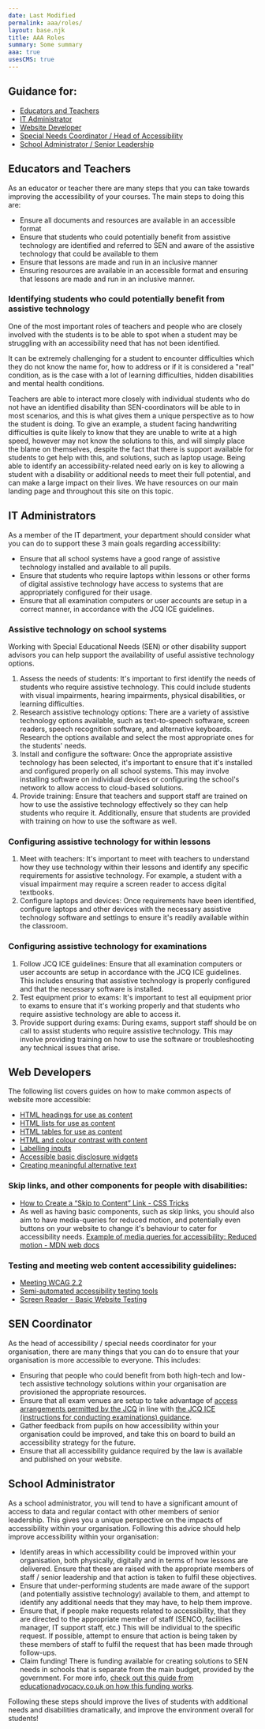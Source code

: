 ```yaml
---
date: Last Modified
permalink: aaa/roles/
layout: base.njk
title: AAA Roles
summary: Some summary
aaa: true
usesCMS: true
---
```

## Guidance for:

* [Educators and Teachers](#educators)
* [IT Administrator](#ITAdmin)
* [Website Developer](#webDev)
* [Special Needs Coordinator / Head of Accessibility](#SENCoordinator)
* [School Administrator / Senior Leadership](#schoolAdmin)

## Educators and Teachers

As an educator or teacher there are many steps that you can take towards improving the accessibility of your courses. The main steps to doing this are:

* Ensure all documents and resources are available in an accessible format
* Ensure that students who could potentially benefit from assistive technology are identified and referred to SEN and aware of the assistive technology that could be available to them
* Ensure that lessons are made and run in an inclusive manner
* Ensuring resources are available in an accessible format and ensuring that lessons are made and run in an inclusive manner.

### Identifying students who could potentially benefit from assistive technology

One of the most important roles of teachers and people who are closely involved with the students is to be able to spot when a student may be struggling with an accessibility need that has not been identified.

It can be extremely challenging for a student to encounter difficulties which they do not know the name for, how to address or if it is considered a "real" condition, as is the case with a lot of learning difficulties, hidden disabilities and mental health conditions.

Teachers are able to interact more closely with individual students who do not have an identified disability than SEN-coordinators will be able to in most scenarios, and this is what gives them a unique perspective as to how the student is doing. To give an example, a student facing handwriting difficulties is quite likely to know that they are unable to write at a high speed, however may not know the solutions to this, and will simply place the blame on themselves, despite the fact that there is support available for students to get help with this, and solutions, such as laptop usage. Being able to identify an accessibility-related need early on is key to allowing a student with a disability or additional needs to meet their full potential, and can make a large impact on their lives.
We have resources on our main landing page and throughout this site on this topic.

## IT Administrators

As a member of the IT department, your department should consider what you can do to support these 3 main goals regarding accessibility:

* Ensure that all school systems have a good range of assistive technology installed and available to all pupils.
* Ensure that students who require laptops within lessons or other forms of digital assistive technology have access to systems that are appropriately configured for their usage.
* Ensure that all examination computers or user accounts are setup in a correct manner, in accordance with the JCQ ICE guidelines.

### Assistive technology on school systems

Working with Special Educational Needs (SEN) or other disability support advisors you can help support the availability of useful assistive technology options.

1. Assess the needs of students: It's important to first identify the needs of students who require assistive technology. This could include students with visual impairments, hearing impairments, physical disabilities, or learning difficulties.
2. Research assistive technology options: There are a variety of assistive technology options available, such as text-to-speech software, screen readers, speech recognition software, and alternative keyboards. Research the options available and select the most appropriate ones for the students' needs.
3. Install and configure the software: Once the appropriate assistive technology has been selected, it's important to ensure that it's installed and configured properly on all school systems. This may involve installing software on individual devices or configuring the school's network to allow access to cloud-based solutions.
4. Provide training: Ensure that teachers and support staff are trained on how to use the assistive technology effectively so they can help students who require it. Additionally, ensure that students are provided with training on how to use the software as well.

### Configuring assistive technology for within lessons

1. Meet with teachers: It's important to meet with teachers to understand how they use technology within their lessons and identify any specific requirements for assistive technology. For example, a student with a visual impairment may require a screen reader to access digital textbooks.
2. Configure laptops and devices: Once requirements have been identified, configure laptops and other devices with the necessary assistive technology software and settings to ensure it's readily available within the classroom.

### Configuring assistive technology for examinations

1. Follow JCQ ICE guidelines: Ensure that all examination computers or user accounts are setup in accordance with the JCQ ICE guidelines. This includes ensuring that assistive technology is properly configured and that the necessary software is installed.
2. Test equipment prior to exams: It's important to test all equipment prior to exams to ensure that it's working properly and that students who require assistive technology are able to access it.
3. Provide support during exams: During exams, support staff should be on call to assist students who require assistive technology. This may involve providing training on how to use the software or troubleshooting any technical issues that arise.

## Web Developers

The following list covers guides on how to make common aspects of website more accessible:

* [HTML headings for use as content](/guides/html-headings-for-use-as-content/)
* [HTML lists for use as content](/guides/html-lists-for-use-as-content/)
* [HTML tables for use as content](/guides/html-tables-for-use-as-content/)
* [HTML and colour contrast with content](/guides/html-and-colour-contrast-with-content/)
* [Labelling inputs](/guides/labelling-inputs/)
* [Accessible basic disclosure widgets](/guides/accessible-basic-disclosure-widgets/)
* [Creating meaningful alternative text](/guides/creating-meaningful-alternative-text/)

### Skip links, and other components for people with disabilities:

* [How to Create a “Skip to Content” Link - CSS Tricks](https://css-tricks.com/how-to-create-a-skip-to-content-link/)
* As well as having basic components, such as skip links, you should also aim to have media-queries for reduced motion, and potentially even buttons on your website to change it's behaviour to cater for accessibility needs. [Example of media queries for accessibility: Reduced motion - MDN web docs](https://developer.mozilla.org/en-US/docs/Web/CSS/Media_Queries/Using_Media_Queries_for_Accessibility)

### Testing and meeting web content accessibility guidelines:

* [Meeting WCAG 2.2](/guides/meeting-wcag-2-2/)
* [Semi-automated accessibility testing tools](/guides/semi-automated-accessibility-testing-tools/)
* [Screen Reader - Basic Website Testing](/guides/screen-reader-basic-website-testing/)

## SEN Coordinator

As the head of accessibility / special needs coordinator for your organisation, there are many things that you can do to ensure that your organisation is more accessible to everyone. This includes:

* Ensuring that people who could benefit from both high-tech and low-tech assistive technology solutions within your organisation are provisioned the appropriate resources.
* Ensure that all exam venues are setup to take advantage of [access arrangements permitted by the JCQ](https://www.jcq.org.uk/exams-office/access-arrangements-and-special-consideration/regulations-and-guidance/) in line with [the JCQ ICE (instructions for conducting examinations) guidance](https://www.jcq.org.uk/exams-office/ice---instructions-for-conducting-examinations/).
* Gather feedback from pupils on how accessibility within your organisation could be improved, and take this on board to build an accessibility strategy for the future.
* Ensure that all accessibility guidance required by the law is available and published on your website.

## School Administrator

As a school administrator, you will tend to have a significant amount of access to data and regular contact with other members of senior leadership. This gives you a unique perspective on the impacts of accessibility within your organisation. Following this advice should help improve accessibility within your organisation:

* Identify areas in which accessibility could be improved within your organisation, both physically, digitally and in terms of how lessons are delivered. Ensure that these are raised with the appropriate members of staff / senior leadership and that action is taken to fulfil these objectives.
* Ensure that under-performing students are made aware of the support (and potentially assistive technology) available to them, and attempt to identify any additional needs that they may have, to help them improve.
* Ensure that, if people make requests related to accessibility, that they are directed to the appropriate member of staff (SENCO, facilities manager, IT support staff, etc.) This will be individual to the specific request. If possible, attempt to ensure that action is being taken by these members of staff to fulfil the request that has been made through follow-ups.
* Claim funding! There is funding available for creating solutions to SEN needs in schools that is separate from the main budget, provided by the government. For more info, [check out this guide from educationadvocacy.co.uk on how this funding works](https://educationadvocacy.co.uk/sen-funding/).

Following these steps should improve the lives of students with additional needs and disabilities dramatically, and improve the environment overall for students!